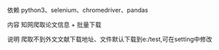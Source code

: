依赖  python3、selenium、chromedriver、pandas

内容  知网爬取论文信息 + 批量下载

说明  爬取不到外文文献下载地址、文件默认下载到e:/test,可在setting中修改
